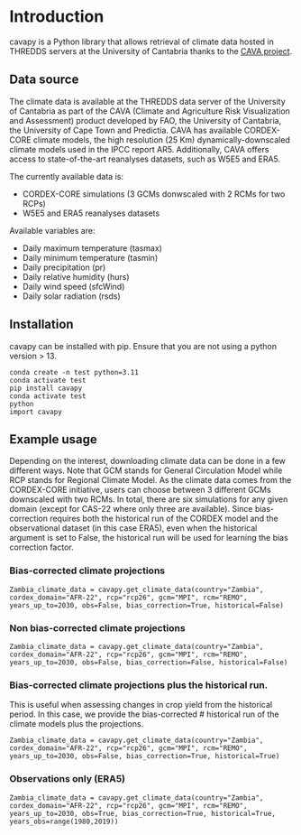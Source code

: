 # Introduction
cavapy is a Python library that allows retrieval of climate data hosted in THREDDS servers at the University of Cantabria thanks to the [CAVA project](https://risk-team.github.io/CAVAanalytics/articles/CAVA.html). 

## Data source
The climate data is available at the THREDDS data server of the University of Cantabria as part of the CAVA (Climate and Agriculture Risk Visualization and Assessment) product developed by FAO, the University of Cantabria, the University of Cape Town and Predictia. 
CAVA has available CORDEX-CORE climate models, the high resolution (25 Km) dynamically-downscaled climate models used in the IPCC report AR5. Additionally, CAVA  offers access to state-of-the-art reanalyses datasets, such as W5E5 and ERA5.

The currently available data is:

- CORDEX-CORE simulations (3 GCMs donwscaled with 2 RCMs for two RCPs)
- W5E5 and ERA5 reanalyses datasets
  
Available variables are:

- Daily maximum temperature (tasmax)
- Daily minimum temperature (tasmin)
- Daily precipitation (pr)
- Daily relative humidity (hurs)
- Daily wind speed (sfcWind)
- Daily solar radiation (rsds)


## Installation
cavapy can be installed with pip. Ensure that you are not using a python version > 13. 

```
conda create -n test python=3.11
conda activate test
pip install cavapy
conda activate test
python
import cavapy

```
## Example usage

Depending on the interest, downloading climate data can be done in a few different ways. Note that GCM stands for General Circulation Model while RCP stands for Regional Climate Model. As the climate data comes from the CORDEX-CORE initiative, users can choose between 3 different GCMs downscaled with two RCMs. In total, there are six simulations for any given domain (except for CAS-22 where only three are available).
Since bias-correction requires both the historical run of the CORDEX model and the observational dataset (in this case ERA5), even when the historical argument is set to False, the historical run will be used for learning the bias correction factor.

### Bias-corrected climate projections
```
Zambia_climate_data = cavapy.get_climate_data(country="Zambia", cordex_domain="AFR-22", rcp="rcp26", gcm="MPI", rcm="REMO", years_up_to=2030, obs=False, bias_correction=True, historical=False)
```
### Non bias-corrected climate projections

```
Zambia_climate_data = cavapy.get_climate_data(country="Zambia", cordex_domain="AFR-22", rcp="rcp26", gcm="MPI", rcm="REMO", years_up_to=2030, obs=False, bias_correction=False, historical=False)
```
### Bias-corrected climate projections plus the historical run. 

This is useful when assessing changes in crop yield from the historical period. In this case, we provide the bias-corrected # historical run of the climate models plus the projections. 

```
Zambia_climate_data = cavapy.get_climate_data(country="Zambia", cordex_domain="AFR-22", rcp="rcp26", gcm="MPI", rcm="REMO", years_up_to=2030, obs=False, bias_correction=True, historical=True)
```
### Observations only (ERA5)

```
Zambia_climate_data = cavapy.get_climate_data(country="Zambia", cordex_domain="AFR-22", rcp="rcp26", gcm="MPI", rcm="REMO", years_up_to=2030, obs=True, bias_correction=True, historical=True, years_obs=range(1980,2019))
```
